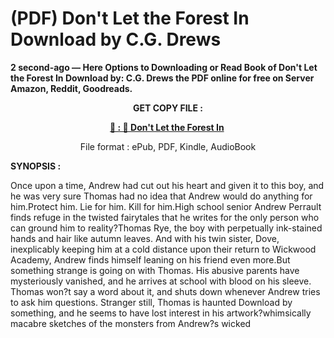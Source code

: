 # (PDF) Don't Let the Forest In Download by C.G. Drews

<p><strong>2 second-ago &mdash; Here Options to Downloading or Read Book of Don't Let the Forest In Download by: C.G. Drews the PDF online for free on Server Amazon, Reddit, Goodreads.</strong></p>
<p style="text-align: center;"><strong>GET COPY FILE :</strong></p>
<p style="text-align: center;"><strong><a href="https://us.ebookarea.xyz/?book=200982373-don-t-let-the-forest-in" target="_blank" rel="noopener">📢 : 🔗 Don't Let the Forest In</a>&nbsp;</strong></p>
<p style="text-align: center;">File format : ePub, PDF, Kindle, AudioBook</p>
<p><strong>SYNOPSIS :</strong></p>
<p>Once upon a time, Andrew had cut out his heart and given it to this boy, and he was very sure Thomas had no idea that Andrew would do anything for him.Protect him. Lie for him. Kill for him.High school senior Andrew Perrault finds refuge in the twisted fairytales that he writes for the only person who can ground him to reality?Thomas Rye, the boy with perpetually ink-stained hands and hair like autumn leaves. And with his twin sister, Dove, inexplicably keeping him at a cold distance upon their return to Wickwood Academy, Andrew finds himself leaning on his friend even more.But something strange is going on with Thomas. His abusive parents have mysteriously vanished, and he arrives at school with blood on his sleeve. Thomas won?t say a word about it, and shuts down whenever Andrew tries to ask him questions. Stranger still, Thomas is haunted Download by something, and he seems to have lost interest in his artwork?whimsically macabre sketches of the monsters from Andrew?s wicked</p>
